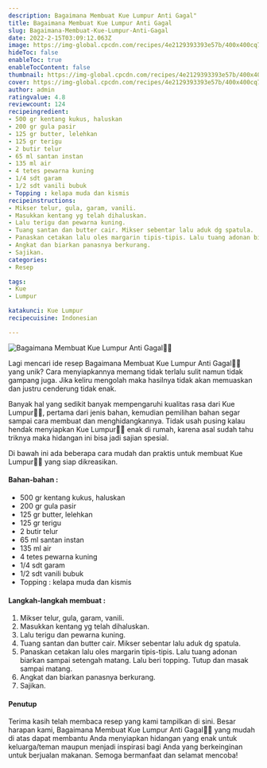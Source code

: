 ```yaml
---
description: Bagaimana Membuat Kue Lumpur Anti Gagal"
title: Bagaimana Membuat Kue Lumpur Anti Gagal
slug: Bagaimana-Membuat-Kue-Lumpur-Anti-Gagal
date: 2022-2-15T03:09:12.063Z
image: https://img-global.cpcdn.com/recipes/4e2129393393e57b/400x400cq70/photo.jpg
hideToc: false
enableToc: true
enableTocContent: false
thumbnail: https://img-global.cpcdn.com/recipes/4e2129393393e57b/400x400cq70/photo.jpg
cover: https://img-global.cpcdn.com/recipes/4e2129393393e57b/400x400cq70/photo.jpg
author: admin
ratingvalue: 4.8
reviewcount: 124
recipeingredient:
- 500 gr kentang kukus, haluskan
- 200 gr gula pasir
- 125 gr butter, lelehkan
- 125 gr terigu
- 2 butir telur
- 65 ml santan instan
- 135 ml air
- 4 tetes pewarna kuning
- 1/4 sdt garam
- 1/2 sdt vanili bubuk
- Topping : kelapa muda dan kismis
recipeinstructions:
- Mikser telur, gula, garam, vanili.
- Masukkan kentang yg telah dihaluskan.
- Lalu terigu dan pewarna kuning.
- Tuang santan dan butter cair. Mikser sebentar lalu aduk dg spatula.
- Panaskan cetakan lalu oles margarin tipis-tipis. Lalu tuang adonan biarkan sampai setengah matang. Lalu beri topping. Tutup dan masak sampai matang.
- Angkat dan biarkan panasnya berkurang.
- Sajikan.
categories:
- Resep

tags:
- Kue
- Lumpur

katakunci: Kue Lumpur
recipecuisine: Indonesian

---
```


![Bagaimana Membuat Kue Lumpur Anti Gagal👩‍🍳](https://img-global.cpcdn.com/recipes/4e2129393393e57b/400x400cq70/photo.jpg)

Lagi mencari ide resep Bagaimana Membuat Kue Lumpur Anti Gagal👩‍🍳 yang unik? Cara menyiapkannya memang tidak terlalu sulit namun tidak gampang juga. Jika keliru mengolah maka hasilnya tidak akan memuaskan dan justru cenderung tidak enak.

Banyak hal yang sedikit banyak mempengaruhi kualitas rasa dari Kue Lumpur👩‍🍳, pertama dari jenis bahan, kemudian pemilihan bahan segar sampai cara membuat dan menghidangkannya. Tidak usah pusing kalau hendak menyiapkan Kue Lumpur👩‍🍳 enak di rumah, karena asal sudah tahu triknya maka hidangan ini bisa jadi sajian spesial.

Di bawah ini ada beberapa cara mudah dan praktis untuk membuat Kue Lumpur👩‍🍳 yang siap dikreasikan.

<!--inarticleads1-->

#### Bahan-bahan :

- 500 gr kentang kukus, haluskan
- 200 gr gula pasir
- 125 gr butter, lelehkan
- 125 gr terigu
- 2 butir telur
- 65 ml santan instan
- 135 ml air
- 4 tetes pewarna kuning
- 1/4 sdt garam
- 1/2 sdt vanili bubuk
- Topping : kelapa muda dan kismis

<!--inarticleads2-->

#### Langkah-langkah membuat :

1. Mikser telur, gula, garam, vanili.
1. Masukkan kentang yg telah dihaluskan.
1. Lalu terigu dan pewarna kuning.
1. Tuang santan dan butter cair. Mikser sebentar lalu aduk dg spatula.
1. Panaskan cetakan lalu oles margarin tipis-tipis. Lalu tuang adonan biarkan sampai setengah matang. Lalu beri topping. Tutup dan masak sampai matang.
1. Angkat dan biarkan panasnya berkurang.
1. Sajikan.

#### Penutup

Terima kasih telah membaca resep yang kami tampilkan di sini. Besar harapan kami, Bagaimana Membuat Kue Lumpur Anti Gagal👩‍🍳 yang mudah di atas dapat membantu Anda menyiapkan hidangan yang enak untuk keluarga/teman maupun menjadi inspirasi bagi Anda yang berkeinginan untuk berjualan makanan. Semoga bermanfaat dan selamat mencoba!